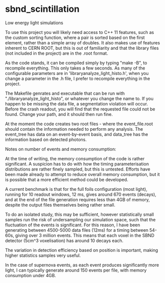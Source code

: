 # sbnd_scintillation
Low energy light simulations

To use this project you will likely need access to C++ 11 features, such as the custom sorting function, where a pair
is sorted based on the first element, rather than a simple array of doubles. It also makes use of features inherent to 
CERN ROOT, but this is out of familiarity and that the library files (not included in the project) are in the .root format.

As the code stands, it can be compiled simply by typing "make -B", to recompile everything. This only takes a few seconds.
As many of the configurable parameters are in 'libraryanalyze_light_histo.h', when you change a parameter in the .h file,
I prefer to recompile everything in the project.

The Makefile genrates and executable that can be run with "./libraryanalyze_light_histo", or whatever you change the name to.
If you happen to be missing the data file, a segmentation violation will occur. Before the crash readout, you will find
that the requested file could not be found. Change your path, and it should then run fine.

At the moment the code creates two root files - where the event_file.root should contain the information needed to perform any
analysis. The event_tree has data on an event-by-event basis, and data_tree has the information based on detected photons.

Notes on number of events and memory consumption:

At the time of writing, the memory consumption of the code is rather significant. A suspicion has to do with how the timing 
parameterisation distributions are rather finely sampled, but this is untested. Efforts have been made already to attempt
to reduce overall memory consumption, but it is possible that a more efficient method could be developed.

A current benchmark is that for the full foils configuration (most light), running for 10 readout windows, 12 ms, gives
around 670 events (decays), and at the end of the file generation requires less than 4GB of memory, despite the output files
themselves being rather small.

To do an isolated study, this may be sufficient, however statistically small samples run the risk of undersampling our
simulation space, such that the fluctuation of the events is significant. For this reason, I have been generating between
4500-5000 data files (12ms) for a timing between 54-60s, giving over 3 million events. This means that each voxel in the
SBND detector (5cm^3 voxelisation) has around 10 decays each.

The variation in detection efficiency based on position is important, making higher statistics samples very useful.

In the case of supernova events, as each event produces significantly more light, I can typically generate around 150 events
per file, with memory consumption under 4GB.
